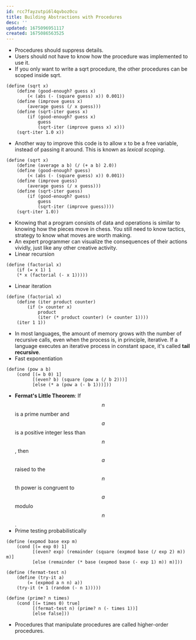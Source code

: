 ```yaml
---
id: rcc7fayzutpi6l4qvboz0cu
title: Building Abstractions with Procedures
desc: ''
updated: 1675096951117
created: 1675086563525
---
```


* Procedures should suppress details. 
* Users should not have to know how the procedure was implemented to use it.
* If you only want to write a sqrt procedure, the other procedures can be scoped inside sqrt.
```
(define (sqrt x)
    (define (good-enough? guess x)
        (< (abs (- (square guess) x)) 0.001))
    (define (improve guess x) 
        (average guess (/ x guess)))
    (define (sqrt-iter guess x)
        (if (good-enough? guess x)
            guess
            (sqrt-iter (improve guess x) x)))
    (sqrt-iter 1.0 x))
```
* Another way to improve this code is to allow x to be a free variable, instead of passing it around. This is known as _lexical scoping_.
```
(define (sqrt x)
    (define (average a b) (/ (+ a b) 2.0))
    (define (good-enough? guess)
        (< (abs (- (square guess) x)) 0.001))
    (define (improve guess) 
        (average guess (/ x guess)))
    (define (sqrt-iter guess)
        (if (good-enough? guess)
            guess
            (sqrt-iter (improve guess))))
    (sqrt-iter 1.0))
```
* Knowing that a program consists of data and operations is similar to knowing how the pieces move in chess. You still need to know tactics, strategy to know what moves are worth making.
* An expert programmer can visualize the consequences of their actions vividly, just like any other creative activity.
* Linear recursion
```
(define (factorial x) 
    (if (= x 1) 1
    (* x (factorial (- x 1)))))
```
* Linear iteration
```
(define (factorial x) 
    (define (iter product counter)
        (if (> counter x) 
            product
            (iter (* product counter) (+ counter 1))))
    (iter 1 1))
```
* In most languages, the amount of memory grows with the number of recursive calls, even when the process is, in principle, iterative. If a language executes an iterative process in constant space, it's called __tail recursive__.
* Fast exponentiation
```
(define (pow a b)
    (cond [(= b 0) 1]
          [(even? b) (square (pow a (/ b 2)))]
          [else (* a (pow a (- b 1)))]))
```
* **Fermat's Little Theorem**: If $$n$$ is a prime number and $$a$$ is a positive integer less than $$n$$, then $$a$$ raised to the $$n$$th power is congruent to $$a$$ modulo $$n$$.
* Prime testing probabilistically
```
(define (expmod base exp m)
    (cond [(= exp 0) 1]
          [(even? exp) (remainder (square (expmod base (/ exp 2) m)) m)]
          [else (remainder (* base (expmod base (- exp 1) m)) m)]))

(define (fermat-test n)
    (define (try-it a)
        (= (expmod a n n) a))
    (try-it (+ 1 (random (- n 1)))))

(define (prime? n times)
    (cond [(= times 0) true]
          [(fermat-test n) (prime? n (- times 1))]
          [else false]))
```
* Procedures that manipulate procedures are called higher-order procedures.